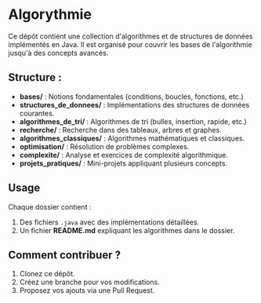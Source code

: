 # Algorythmie

Ce dépôt contient une collection d'algorithmes et de structures de données implémentés en Java. Il est organisé pour couvrir les bases de l'algorithmie jusqu'à des concepts avancés.

## Structure :
- **bases/** : Notions fondamentales (conditions, boucles, fonctions, etc.)
- **structures_de_donnees/** : Implémentations des structures de données courantes.
- **algorithmes_de_tri/** : Algorithmes de tri (bulles, insertion, rapide, etc.)
- **recherche/** : Recherche dans des tableaux, arbres et graphes.
- **algorithmes_classiques/** : Algorithmes mathématiques et classiques.
- **optimisation/** : Résolution de problèmes complexes.
- **complexite/** : Analyse et exercices de complexité algorithmique.
- **projets_pratiques/** : Mini-projets appliquant plusieurs concepts.

## Usage
Chaque dossier contient :
1. Des fichiers `.java` avec des implémentations détaillées.
2. Un fichier **README.md** expliquant les algorithmes dans le dossier.

## Comment contribuer ?
1. Clonez ce dépôt.
2. Créez une branche pour vos modifications.
3. Proposez vos ajouts via une Pull Request.
